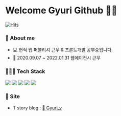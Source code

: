 Welcome Gyuri Github 🍊👋
===========================================
[![Hits](https://hits.seeyoufarm.com/api/count/incr/badge.svg?url=https%3A%2F%2Fgithub.com%2FGyuri-v&count_bg=%23FFB236&title_bg=%23555555&icon=&icon_color=%23E7E7E7&title=hits&edge_flat=false)](https://hits.seeyoufarm.com)



### 👩 About me 
- 💻 현직 웹 퍼블리셔 근무 & 프론트개발 공부중입니다.
- 💼 2020.09.07 ~ 2022.01.31 웹에이전시 근무



### 👩🏻‍💻 Tech Stack 
<a href="javascript:void(0)" target="_blank"><img src="https://img.shields.io/badge/HTML-E34F26?style=flat-square&logo=HTML5&logoColor=white"/></a>
<a href="javascript:void(0)" target="_blank"><img src="https://img.shields.io/badge/CSS-1572B6?style=flat-square&logo=CSS3&logoColor=white"/></a>
<a href="javascript:void(0)" target="_blank"><img src="https://img.shields.io/badge/JavaScript-F7DF1E?style=flat-square&logo=JavaScript&logoColor=white"/></a>
<a href="javascript:void(0)" target="_blank"><img src="https://img.shields.io/badge/jQuery-0769AD?style=flat-square&logo=jQuery&logoColor=white"/></a>
<a href="javascript:void(0)" target="_blank"><img src="https://img.shields.io/badge/React-61DAFB?style=flat-square&logo=React&logoColor=white"/></a>


### 🏡 Site
- T story blog : <a href="https://gyuri-v.tistory.com/" target="_blank">🍊 Gyuri_v</a>


